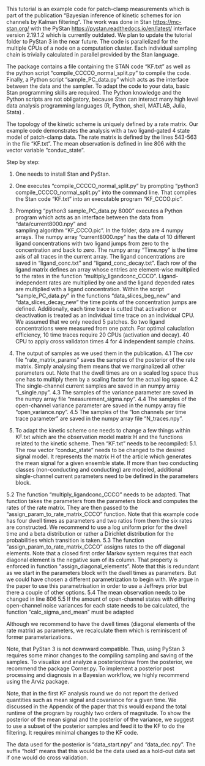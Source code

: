 This tutorial is an example code for patch-clamp measurements which is part of the publication “Bayesian inference of kinetic schemes for ion channels by Kalman filtering”. The work was done in Stan https://mc-stan.org/ with the PyStan https://pystan.readthedocs.io/en/latest/ interface version 2.19.1.2 which is currently outdated. We plan to update the tutorial folder to PyStan 3 in the near future. The code is parallelized for the multiple CPUs of a node on a computation cluster. Each individual sampling chain is trivially calculated in parallel provided by the Stan language.

The package contains a file containing the STAN code “KF.txt” as well as the python script “compile_CCCCO_normal_split.py” to compile the code. Finally, a Python script “sample_PC_data.py” which acts as the interface between the data and the sampler. To adapt the code to your data, basic Stan programming skills are required. The Python knowledge and the Python scripts are not obligatory, because Stan can interact many high level data analysis programming languages (R, Python, shell, MATLAB, Julia, Stata) .

The topology of the kinetic scheme is uniquely defined by a rate matrix. Our example code demonstrates the analysis with a two ligand-gated 4 state model of patch-clamp data. The rate matrix is defined by the lines 543-563 in the file “KF.txt”. The mean observation is defined in line 806 with the vector variable “conduc_state”.

Step by step:

1. One needs to install Stan and PyStan.

2. One executes “compile_CCCCO_normal_split.py” by prompting
“python3  compile_CCCCO_normal_split.py” into the command line.
That compiles the Stan code “KF.txt” into an executable program “KF_CCCO.pic”.
	 
3. Prompting “python3 sample_PC_data.py 8000” executes a Python program which acts 
as an interface between the data from “data/current8000.npy” and 	    
sampling algorithm “KF_CCCO.pic”. In the folder, data are 4 numpy arrays. The numpy 
array “current8000.npy” has the data of 10 different ligand concentrations with two
ligand jumps from zero to the concentration and back to zero. The numpy array  “Time.npy”
is the time axis of all traces in the  current array. The ligand concentrations are saved 
in “ligand_conc.txt” and “ligand_conc_decay.txt”. Each row of the ligand matrix defines an 
array whose entries are element-wise multiplied to the rates in the function 
“multiply_ligandconc_CCCO”. Ligand-independent rates are multiplied by one and the ligand
depended rates are multiplied with a ligand concentration. Within the script  
“sample_PC_data.py” in the functions “data_slices_beg_new” and 	“data_slices_decay_new” 
the time points of the concentration jumps are defined. Additionally, each time trace 
is cutted that activation or deactivation is treated as an individual time trace on an 
individual CPU. We assumed that we only needed 5 patches. So two ligand concentrations 
were measured from one patch. For optimal caluclation efficiency, 10 time traces 
require 20 CPUs (activation and decay). 40 CPU to apply cross validaton times 4 for 
4 independent sample chains.

4. The output of samples as we used them in the publication.
4.1 The csv file “rate_matrix_params” saves the samples of the posterior of the rate 
matrix. Simply analysing them means that we marginalized all other parameters out. Note
that the dwell times are on a scaled log space 	thus one has to multiply them by a 
scaling factor for the actual log space. 
4.2 The single-channel current samples are saved in an numpy array “i_single.npy”.
4.3 The samples of the variance parameter are saved in the numpy array 	file “measurement_sigma.npy”.
4.4 The samples of the open-channel variance parameter are saved in the numpy array file “open_variance.npy”.
4.5 The samples of the “Ion channels per time trace parameter” are saved in the numpy array file “N_traces.npy”.

5. To adapt the kinetic scheme one needs to change a few things within KF.txt  which are 
the observation model matrix H and the functions related to the kinetic scheme. Then 
“KF.txt” needs to be recompiled:
5.1. The row vector “conduc_state” needs to  be changed to the desired signal model. It 
represents the matrix H of the 	article which generates the mean signal for a given 
ensemble state. If more than  two conducting classes (non-conducting and conducting) are
modeled, additional single-channel current parameters need to be defined in the parameters block.

5.2 The function “multiply_ligandconc_CCCO” needs to be adapted. That function takes the parameters from
the parameters block and computes the rates of the rate matrix. They are then passed to the 
“assign_param_to_rate_matrix_CCCO” function. Note that this example code has four dwell times as parameters and two 
ratios from them the six rates are constructed. We recommend to use a log uniform prior for the 
dwell time and a beta distribution or rather a Dirichlet distribution for the 	probabilities which transition is taken.
5.3 The function “assign_param_to_rate_matrix_CCCO” assigns rates to 	the off diagonal elements. Note that 
a closed first order Markov system requires that each diagonal element is the negative sum of its column. 
That property is enforced in function “assign_diagonal_elements”. Note that this is redundant as we start 
in the 	parameters block with the dwell times as parameters. But we could have chosen a different 
parametrization to begin with. We argue in the paper to use this parametrisation in order to use a 
Jeffreys prior but there a couple of other options.
5.4 The mean observation needs to be changed in line 806
5.5 If the amount of open-channel states with differing open-channel noise variances for each state needs to be calculated,
the function “calc_sigma_and_mean” must be adapted

Although we recommend to have the dwell times (diagonal elements of the rate matrix) as parameters, we recalculate them which is reminiscent of former parameterizations.

Note, that PyStan 3 is not downward compatible. Thus, using PyStan 3 requires some minor changes to the compiling sampling and saving of the samples. To visualize and analyze a posterior/draw from the posterior, we recommend the package Corner.py. To implement a posterior post processing and diagnosis in a Bayesian workflow, we highly recommend using the Arviz package.

Note, that in the first KF analysis round we do not report the derived quantities such as mean signal and covariance for a given time. We discussed in the Appendix of the paper that this would expand the total runtime of the program by roughly two orders of magnitude. To show the posterior of the mean signal and the posterior of the variance, we suggest to use a subset of the posterior samples and feed it to the KF to do the filtering. It requires minimal changes to the KF code.

The data used for the posterior is “data_start.npy” and “data_dec.npy”. The suffix “hold” means that this would be the data used as a hold-out data set if one would do cross validation.
